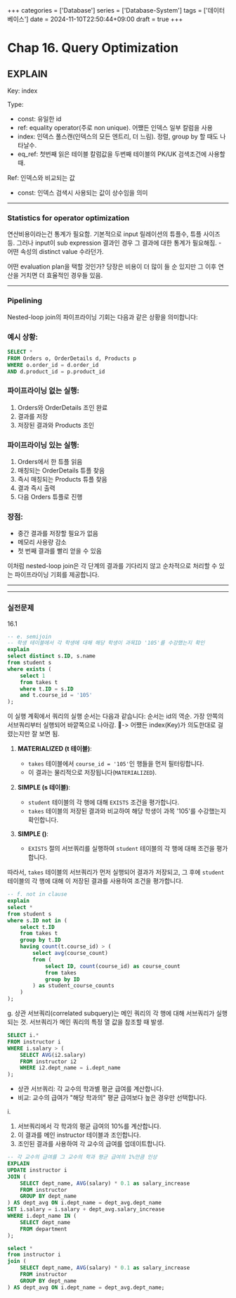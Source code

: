 +++
categories = ['Database']
series = ['Database-System']
tags = ['데이터베이스']
date = 2024-11-10T22:50:44+09:00
draft = true
+++

# Chap 16. Query Optimization

## EXPLAIN

Key: index

Type: 
- const: 유일한 id
- ref:  equality operator(주로 non unique). 어쨌든 인덱스 일부 칼럼을 사용
- index: 인덱스 풀스캔(인덱스의 모든 엔트리, 더 느림). 정렬, group by  할 때도 나타날수.
- eq_ref: 첫번째 읽은 테이블 칼럼값을 두번째 테이블의 PK/UK 검색조건에 사용할 때. 

Ref: 인덱스와 비교되는 값
- const: 인덱스 검색시 사용되는 값이 상수임을 의미

---
### Statistics for operator optimization
연산비용이라는건 통계가 필요함.
기본적으로 input 릴레이션의 튜플수, 튜플 사이즈 등.
그러나 input이 sub expression 결과인 경우
그 결과에 대한 통계가 필요해짐. - 어떤 속성의 distinct value 수라던가.

어떤 evaluation plan을 택할 것인가?
당장은 비용이 더 많이 들 순 있지만 그 이후 연산을 거치면 더 효율적인 경우들 있음.



---
### Pipelining
Nested-loop join의 파이프라이닝 기회는 다음과 같은 상황을 의미합니다:

### 예시 상황:
```sql
SELECT *
FROM Orders o, OrderDetails d, Products p
WHERE o.order_id = d.order_id 
AND d.product_id = p.product_id
```

### 파이프라이닝 없는 실행:
1. Orders와 OrderDetails 조인 완료
2. 결과를 저장
3. 저장된 결과와 Products 조인

### 파이프라이닝 있는 실행:
1. Orders에서 한 튜플 읽음
2. 매칭되는 OrderDetails 튜플 찾음
3. 즉시 매칭되는 Products 튜플 찾음
4. 결과 즉시 출력
5. 다음 Orders 튜플로 진행

### 장점:
- 중간 결과를 저장할 필요가 없음
- 메모리 사용량 감소
- 첫 번째 결과를 빨리 얻을 수 있음

이처럼 nested-loop join은 각 단계의 결과를 기다리지 않고 순차적으로 처리할 수 있는 파이프라이닝 기회를 제공합니다.

---



---
### 실전문제
16.1

```sql
-- e. semijoin
-- 학생 테이블에서 각 학생에 대해 해당 학생이 과목ID '105'를 수강했는지 확인
explain
select distinct s.ID, s.name
from student s
where exists (
	select 1
	from takes t
	where t.ID = s.ID
	and t.course_id = '105'
);
```

이 실행 계획에서 쿼리의 실행 순서는 다음과 같습니다:
순서는 id의 역순. 가장 안쪽의 서브쿼리부터 실행되어 바깥쪽으로 나아감.
🍎-> 어쨌든 index(Key)가 의도한대로 걸렸는지만 잘 보면 됨.

1. **MATERIALIZED (t 테이블)**:
   - `takes` 테이블에서 `course_id = '105'`인 행들을 먼저 필터링합니다.
   - 이 결과는 물리적으로 저장됩니다(`MATERIALIZED`).

2. **SIMPLE (s 테이블)**:
   - `student` 테이블의 각 행에 대해 `EXISTS` 조건을 평가합니다.
   - `takes` 테이블의 저장된 결과와 비교하여 해당 학생이 과목 '105'를 수강했는지 확인합니다.

3. **SIMPLE (<subquery2>)**:
   - `EXISTS` 절의 서브쿼리를 실행하여 `student` 테이블의 각 행에 대해 조건을 평가합니다.

따라서, `takes` 테이블의 서브쿼리가 먼저 실행되어 결과가 저장되고, 그 후에 `student` 테이블의 각 행에 대해 이 저장된 결과를 사용하여 조건을 평가합니다.

```sql
-- f. not in clause
explain
select *
from student s
where s.ID not in (
	select t.ID
	from takes t
	group by t.ID
	having count(t.course_id) > (
		select avg(course_count)
		from (
			select ID, count(course_id) as course_count
			from takes
			group by ID
		) as student_course_counts
	)
);

```
g. 상관 서브쿼리(correlated subquery)는 메인 쿼리의 각 행에 대해 서브쿼리가 실행되는 것. 서브쿼리가 메인 쿼리의 특정 열 값을 참조할 때 발생.

```sql
SELECT i.*
FROM instructor i
WHERE i.salary > (
    SELECT AVG(i2.salary)
    FROM instructor i2
    WHERE i2.dept_name = i.dept_name
);
```
- 상관 서브쿼리: 각 교수의 학과별 평균 급여를 계산합니다.
- 비교: 교수의 급여가 "해당 학과의" 평균 급여보다 높은 경우만 선택합니다.


i.
1. 서브쿼리에서 각 학과의 평균 급여의 10%를 계산합니다.
2. 이 결과를 메인 instructor 테이블과 조인합니다.
3. 조인된 결과를 사용하여 각 교수의 급여를 업데이트합니다.
```sql
-- 각 교수의 급여를 그 교수의 학과 평균 급여의 1%만큼 인상
EXPLAIN
UPDATE instructor i
JOIN (
    SELECT dept_name, AVG(salary) * 0.1 as salary_increase
    FROM instructor
    GROUP BY dept_name
) AS dept_avg ON i.dept_name = dept_avg.dept_name
SET i.salary = i.salary + dept_avg.salary_increase
WHERE i.dept_name IN (
    SELECT dept_name
    FROM department
);

select *
from instructor i
join (
    SELECT dept_name, AVG(salary) * 0.1 as salary_increase
    FROM instructor
    GROUP BY dept_name
) AS dept_avg ON i.dept_name = dept_avg.dept_name;
```